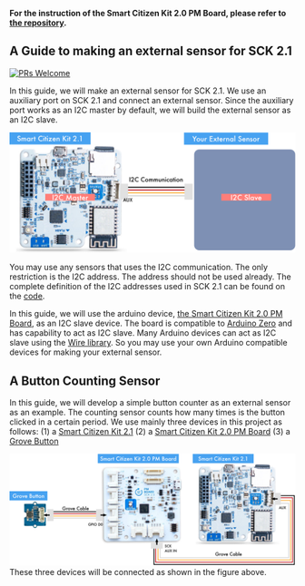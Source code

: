 __For the instruction of the Smart Citizen Kit 2.0 PM Board, please refer to [the repository](https://github.com/fablabbcn/smartcitizen-kit-pm-board).__
## A Guide to making an external sensor for SCK 2.1
[![PRs Welcome](https://img.shields.io/badge/PRs-welcome-brightgreen.svg)]()

In this guide, we will make an external sensor for SCK 2.1. We use an auxiliary port on SCK 2.1 and connect an external sensor. Since the auxiliary port works as an I2C master by default, we will build the external sensor as an I2C slave. 

![Alt](https://raw.githubusercontent.com/matsumur/smartcitizen-kit-pm-board/master/externalsensor.png "External Sensor")

You may use any sensors that uses the I2C communication. The only restriction is the I2C address. The address should not be used already. The complete definition of the I2C addresses used in SCK 2.1 can be found on the [code](https://github.com/fablabbcn/smartcitizen-kit-21/blob/f9d7513/sam/src/SckAux.h#L59-L134).

In this guide, we will use the arduino device, [the Smart Citizen Kit 2.0 PM Board](https://github.com/fablabbcn/smartcitizen-kit-pm-board), as an I2C slave device. The board is compatible to [Arduino Zero](https://store.arduino.cc/arduino-zero) and has capability to act as I2C slave. Many Arduino devices can act as I2C slave using the [Wire library](https://www.arduino.cc/en/Reference/Wire). So you may use your own Arduino compatible devices for making your external sensor.

## A Button Counting Sensor 
In this guide, we will develop a simple button counter as an external sensor as an example. The counting sensor counts how many times is the button clicked in a certain period. We use mainly three devices in this project as follows:
(1) a [Smart Citizen Kit 2.1](https://github.com/fablabbcn/smartcitizen-kit-21/)
(2) a [Smart Citizen Kit 2.0 PM Board](https://github.com/fablabbcn/smartcitizen-kit-pm-board)
(3) a [Grove Button](https://www.seeedstudio.com/Grove-Button-p-2809.html)

![Alt](https://raw.githubusercontent.com/matsumur/smartcitizen-kit-pm-board/master/connection.png "External Sensor")
These three devices will be connected as shown in the figure above. 
